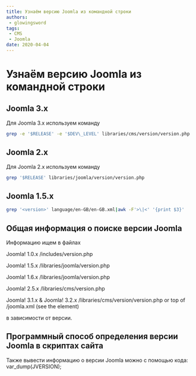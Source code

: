 ```yaml
---
title: Узнаём версию Joomla из командной строки
authors: 
 - glowingsword
tags:
 - CMS
 - Joomla
date: 2020-04-04
---
```

# Узнаём версию Joomla из командной строки

## Joomla 3.x

Для Joomla 3.x используем команду
``` bash
grep -e '$RELEASE' -e '$DEV\_LEVEL' libraries/cms/version/version.php
```

## Joomla 2.x

Для Joomla 2.x используем команду
``` bash
grep '$RELEASE' libraries/joomla/version/version.php
```
## Joomla 1.5.x
``` bash
grep '<version>' language/en-GB/en-GB.xml|awk -F'>\|<' '{print $3}'
```

## Общая информация  о поиске версии Joomla

Информацию ищем в файлах

Joomla! 1.0.x /includes/version.php

Joomla! 1.5.x /libraries/joomla/version.php

Joomla! 1.6.x /libraries/joomla/version.php

Joomla! 2.5.x /libraries/cms/version.php

Joomla! 3.1.x & Joomla! 3.2.x /libraries/cms/version/version.php or top
of /joomla.xml (see the <version /> element)

в зависимости от версии.

## Программный способ определения версии Joomla в скриптах сайта

Также вывести информацию о версии Joomla можно с помощью кода:
var\_dump(JVERSION);